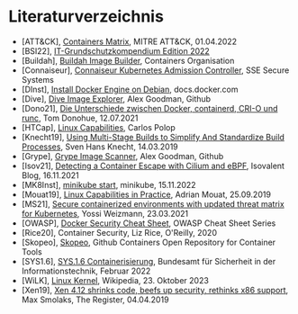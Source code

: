 # Literaturverzeichnis

- [ATT&CK], [Containers Matrix](https://attack.mitre.org/matrices/enterprise/containers/), MITRE ATT&CK, 01.04.2022
- [BSI22], [IT-Grundschutzkompendium Edition 2022](https://www.bsi.bund.de/SharedDocs/Downloads/DE/BSI/Grundschutz/Kompendium/IT_Grundschutz_Kompendium_Edition2022.pdf?__blob=publicationFile&v=3)
- [Buildah], [Buildah Image Builder](https://buildah.io/), Containers Organisation
- [Connaiseur], [Connaiseur Kubernetes Admission Controller](https://github.com/sse-secure-systems/connaisseur), SSE Secure Systems
- [DInst], [Install Docker Engine on Debian](https://docs.docker.com/engine/install/debian/), docs.docker.com
- [Dive], [Dive Image Explorer](https://github.com/wagoodman/dive), Alex Goodman, Github
- [Dono21], [Die Unterschiede zwischen Docker, containerd, CRI-O und runc](https://www.kreyman.de/index.php/others/linux-kubernetes/232-unterschiede-zwischen-docker-containerd-cri-o-und-runc), Tom Donohue, 12.07.2021
- [HTCap], [Linux Capabilities](https://book.hacktricks.xyz/linux-hardening/privilege-escalation/linux-capabilities), Carlos Polop
- [Knecht19], [Using Multi-Stage Builds to Simplify And Standardize Build Processes](https://medium.com/capital-one-tech/multi-stage-builds-and-dockerfile-b5866d9e2f84), Sven Hans Knecht, 14.03.2019
- [Grype], [Grype Image Scanner](https://github.com/anchore/grype), Alex Goodman, Github
- [Isov21], [Detecting a Container Escape with Cilium and eBPF](https://isovalent.com/blog/post/2021-11-container-escape/), Isovalent Blog, 16.11.2021
- [MK8Inst], [minikube start](https://minikube.sigs.k8s.io/docs/start/), minikube, 15.11.2022
- [Mouat19], [Linux Capabilities in Practice](https://blog.container-solutions.com/linux-capabilities-in-practice), Adrian Mouat, 25.09.2019
- [MS21], [Secure containerized environments with updated threat matrix for Kubernetes](https://www.microsoft.com/en-us/security/blog/2021/03/23/secure-containerized-environments-with-updated-threat-matrix-for-kubernetes/), Yossi Weizmann, 23.03.2021
- [OWASP], [Docker Security Cheat Sheet](https://cheatsheetseries.owasp.org/cheatsheets/Docker_Security_Cheat_Sheet.html), OWASP Cheat Sheet Series
- [Rice20], Container Security, Liz Rice, O'Reilly, 2020
- [Skopeo], [Skopeo](https://github.com/containers/skopeo), Github Containers Open Repository for Container Tools
- [SYS1.6], [SYS.1.6 Containerisierung](https://www.bsi.bund.de/SharedDocs/Downloads/DE/BSI/Grundschutz/IT-GS-Kompendium_Einzel_PDFs_2022/07_SYS_IT_Systeme/SYS_1_6_Containerisierung_Edition_2022.pdf?__blob=publicationFile&v=3), Bundesamt für Sicherheit in der Informationstechnik, Februar 2022
- [WiLK], [Linux Kernel](https://en.wikipedia.org/wiki/Linux_kernel), Wikipedia, 23. Oktober 2023
- [Xen19], [Xen 4.12 shrinks code, beefs up security, rethinks x86 support](https://www.theregister.com/2019/04/04/xen_412_release/), Max Smolaks, The Register, 04.04.2019

